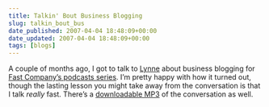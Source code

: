```yaml
---
title: Talkin' Bout Business Blogging
slug: talkin_bout_bus
date_published: 2007-04-04 18:48:09+00:00
date_updated: 2007-04-04 18:48:09+00:00
tags: [blogs]
---
```

A couple of months ago, I got to talk to [Lynne](http://www.lynnedjohnson.com/) about business blogging for [Fast Company’s podcasts series](http://www.fastcompany.com/podcasts/player/inside012.html?partner=rss). I’m pretty happy with how it turned out, though the lasting lesson you might take away from the conversation is that I talk *really* fast. There’s a [downloadable MP3](http://media.inc.com.edgesuite.net/podcasts/fast-company/2007/inside012.mp3) of the conversation as well.
